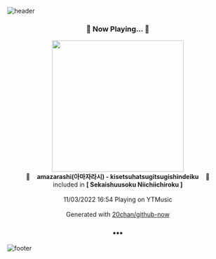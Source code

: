 ![header](https://capsule-render.vercel.app/api?type=wave&height=170&section=header&text=Hi.%20I'm%20SHIFT&fontColor=090707&fontAlignX=45&fontAlignY=65&fontSize=100)

<h3 align="center">🎵 Now Playing... 🎵</h3>
<p align="center">
  <a href="https://music.youtube.com/watch?v=HPMwDxi9-e0">
    <img width="300" src="https://lh3.googleusercontent.com/Z5c5x-le8LlP1dtC6kSD3SePLciXG9M0yjGTFcBULBAkFdY850n803DyJcVMvTH8y8OcBFK9ivZXdkiu">
  </a>
  <br>
  🎵&nbsp&nbsp&nbsp <b>amazarashi(아마자라시) - kisetsuhatsugitsugishindeiku</b> &nbsp&nbsp&nbsp🎵
  <br>
  included in <b>[ Sekaishuusoku Niichiichiroku ]</b>
  
  <br />
  <br />
  11/03/2022 16:54 Playing on YTMusic
  <br />
  <br />
  Generated with <a href="https://github.com/20chan/github-now">20chan/github-now</a>
</p>

<h3 align="center">•••</h3>

![footer](https://capsule-render.vercel.app/api?type=wave&height=150&section=footer)
